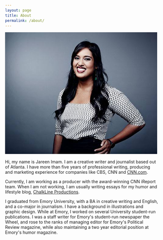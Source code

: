 ```yaml
---
layout: page
title: About
permalink: /about/
---
```

![photo of Jareen Imam](/img/profile-photo.jpg)

Hi, my name is Jareen Imam. I am a creative writer and journalist based out of Atlanta. I have more than five years of professional writing, producing and marketing experience for companies like CBS, CNN and [CNN.com](http://cnn.com).

Currently, I am working as a producer with the award-winning CNN iReport team. When I am not working, I am usually writing essays for my humor and lifestyle blog, [ChalkLine Productions](http://chalklineproductions.blogspot.com/). 

I graduated from Emory University, with a BA in creative writing and English, and a co-major in journalism. I have a background in illustrations and graphic design. While at Emory, I worked on several University student-run publications. I was a staff writer for Emory's student-run newspaper the Wheel, and rose to the ranks of managing editor for Emory's Political Review magazine, while also maintaining a two year editorial position at Emory's humor magazine.